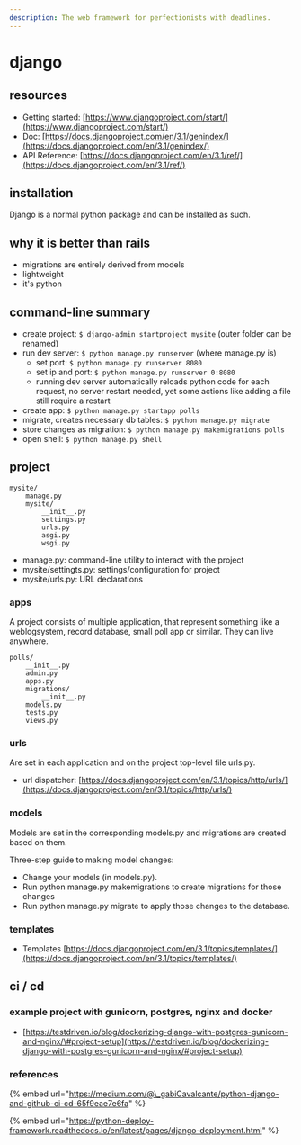 ```yaml
---
description: The web framework for perfectionists with deadlines.
---
```


# django

## resources

* Getting started: [https://www.djangoproject.com/start/](https://www.djangoproject.com/start/)
* Doc: [https://docs.djangoproject.com/en/3.1/genindex/](https://docs.djangoproject.com/en/3.1/genindex/)
* API Reference: [https://docs.djangoproject.com/en/3.1/ref/](https://docs.djangoproject.com/en/3.1/ref/)

## installation

Django is a normal python package and can be installed as such.

## why it is better than rails

* migrations are entirely derived from models
* lightweight
* it's python

## command-line summary

* create project: `$ django-admin startproject mysite` \(outer folder can be renamed\)
* run dev server: `$ python manage.py runserver` \(where manage.py is\)
  * set port: `$ python manage.py runserver 8080`
  * set ip and port: `$ python manage.py runserver 0:8080`
  * running dev server automatically reloads python code for each request, no server restart needed, yet some actions like adding a file still require a restart
* create app: `$ python manage.py startapp polls`
* migrate, creates necessary db tables: `$ python manage.py migrate`
* store changes as migration: `$ python manage.py makemigrations polls`
* open shell: `$ python manage.py shell`

## project

```text
mysite/
    manage.py
    mysite/
        __init__.py
        settings.py
        urls.py
        asgi.py
        wsgi.py
```

* manage.py: command-line utility to interact with the project
* mysite/settingts.py: settings/configuration for project
* mysite/urls.py: URL declarations

### apps

A project consists of multiple application, that represent something like a weblogsystem, record database, small poll app or similar. They can live anywhere.

```text
polls/
    __init__.py
    admin.py
    apps.py
    migrations/
        __init__.py
    models.py
    tests.py
    views.py
```

### urls

Are set in each application and on the project top-level file urls.py.

* url dispatcher: [https://docs.djangoproject.com/en/3.1/topics/http/urls/](https://docs.djangoproject.com/en/3.1/topics/http/urls/)

### models

Models are set in the corresponding models.py and migrations are created based on them.

Three-step guide to making model changes:

* Change your models \(in models.py\).
* Run python manage.py makemigrations to create migrations for those changes
* Run python manage.py migrate to apply those changes to the database.

### templates

* Templates [https://docs.djangoproject.com/en/3.1/topics/templates/](https://docs.djangoproject.com/en/3.1/topics/templates/)

## ci / cd

### example project with gunicorn, postgres, nginx and docker

* [https://testdriven.io/blog/dockerizing-django-with-postgres-gunicorn-and-nginx/\#project-setup](https://testdriven.io/blog/dockerizing-django-with-postgres-gunicorn-and-nginx/#project-setup)

### 

### references

{% embed url="https://medium.com/@\_gabiCavalcante/python-django-and-github-ci-cd-65f9eae7e6fa" %}

{% embed url="https://python-deploy-framework.readthedocs.io/en/latest/pages/django-deployment.html" %}



  




